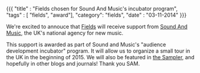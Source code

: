 {{{
  "title" : "Fields chosen for Sound And Music's incubator program",
  "tags" : [ "fields", "award"],
  "category": "fields",
  "date" : "03-11-2014"
}}}

We're excited to annouce that [Fields](#/projects) will receive support from [Sound And Music](http://soundandmusic.org), the UK's national agency for new music.

<!--more-->
This support is awarded as part of Sound and Music's "audience development incubator" program. It will allow us to organize a small tour in the UK in the beginning of 2015. We will also be featured in [the Sampler](http://soundandmusic.org/thesampler), and hopefully in other blogs and journals! Thank you SAM.

